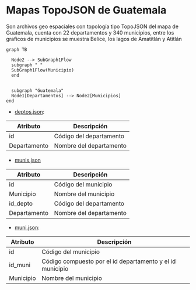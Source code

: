 # Mapas TopoJSON de Guatemala

Son archivos geo espaciales con topología tipo TopoJSON del mapa de Guatemala, cuenta con 22 departamentos y 340 municipios, entre los graficos de municipios se muestra Belice, los lagos de Amatitlán y Atitlán

```mermaid
graph TB

  Node2 --> SubGraph1Flow
  subgraph " "
  SubGraph1Flow(Municipio)
  end


  subgraph "Guatemala"
  Node1[Departamentos] --> Node2[Municipios]
end
```

* [deptos.json](https://raw.githubusercontent.com/minfin-bi/mapas/main/deptos.json): 

<div align="center">

|Atributo|Descripción|
|-|-|
|id|Código del departamento|
|Departamento|Nombre del departamento|
  
</div>

* [munis.json](https://raw.githubusercontent.com/minfin-bi/mapas/main/munis.json)

<div align="center">

|Atributo|Descripción|
|-|-|
|id|Código del municipio|
|Municipio|Nombre del municipio|
|id_depto|Código del departamento|
|Departamento|Nombre del departamento|

</div>

* [muni.json](https://raw.githubusercontent.com/minfin-bi/mapas/main/munis.json):

<div align="center">

|Atributo|Descripción|
|-|-|
|id|Código del municipio|
|id_muni|Código compuesto por el id departamento y el id municipio|
|Municipio|Nombre del municipio|

</div>


